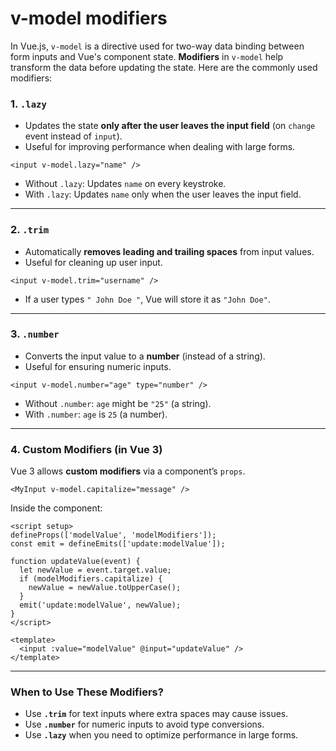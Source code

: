 # v-model modifiers

In Vue.js, `v-model` is a directive used for two-way data binding between form inputs and Vue's component state. **Modifiers** in `v-model` help transform the data before updating the state. Here are the commonly used modifiers:

### 1. **`.lazy`**

- Updates the state **only after the user leaves the input field** (on `change` event instead of `input`).
- Useful for improving performance when dealing with large forms.

```
<input v-model.lazy="name" />

```

- Without `.lazy`: Updates `name` on every keystroke.
- With `.lazy`: Updates `name` only when the user leaves the input field.

---

### 2. **`.trim`**

- Automatically **removes leading and trailing spaces** from input values.
- Useful for cleaning up user input.

```
<input v-model.trim="username" />

```

- If a user types `" John Doe "`, Vue will store it as `"John Doe"`.

---

### 3. **`.number`**

- Converts the input value to a **number** (instead of a string).
- Useful for ensuring numeric inputs.

```
<input v-model.number="age" type="number" />

```

- Without `.number`: `age` might be `"25"` (a string).
- With `.number`: `age` is `25` (a number).

---

### 4. **Custom Modifiers (in Vue 3)**

Vue 3 allows **custom modifiers** via a component’s `props`.

```
<MyInput v-model.capitalize="message" />

```

Inside the component:

```
<script setup>
defineProps(['modelValue', 'modelModifiers']);
const emit = defineEmits(['update:modelValue']);

function updateValue(event) {
  let newValue = event.target.value;
  if (modelModifiers.capitalize) {
    newValue = newValue.toUpperCase();
  }
  emit('update:modelValue', newValue);
}
</script>

<template>
  <input :value="modelValue" @input="updateValue" />
</template>

```

---

### When to Use These Modifiers?

- Use **`.trim`** for text inputs where extra spaces may cause issues.
- Use **`.number`** for numeric inputs to avoid type conversions.
- Use **`.lazy`** when you need to optimize performance in large forms.
